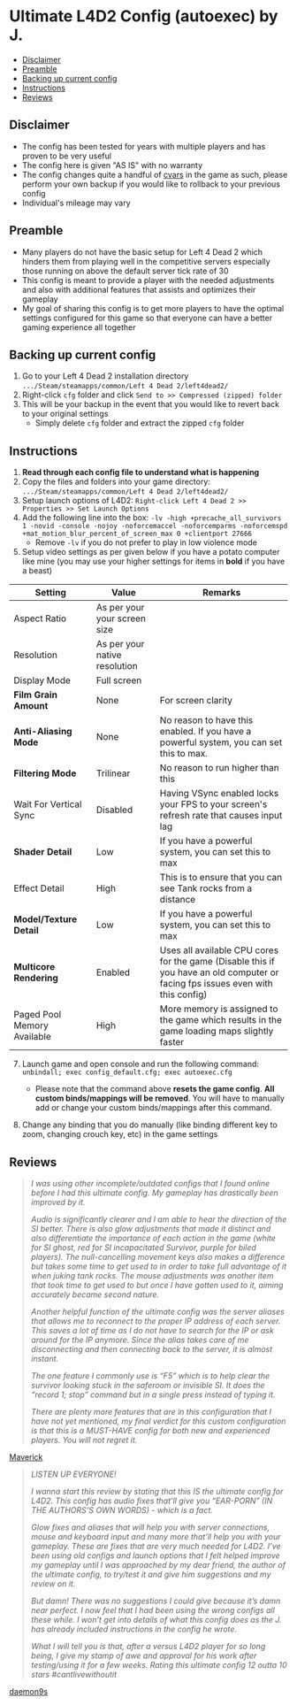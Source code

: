 # Ultimate L4D2 Config (autoexec) by J.

- [Disclaimer](#disclaimer)
- [Preamble](#preamble)
- [Backing up current config](#backing-up-current-config)
- [Instructions](#instructions)
- [Reviews](#reviews)

## Disclaimer

- The config has been tested for years with multiple players and has proven to be very useful
- The config here is given "AS IS" with no warranty
- The config changes quite a handful of [cvars](https://developer.valvesoftware.com/wiki/List_of_L4D2_Cvars) in the game as such, please perform your own backup if you would like to rollback to your previous config
- Individual's mileage may vary

## Preamble
- Many players do not have the basic setup for Left 4 Dead 2 which hinders them from playing well in the competitive servers especially those running on above the default server tick rate of 30
- This config is meant to provide a player with the needed adjustments and also with additional features that assists and optimizes their gameplay
- My goal of sharing this config is to get more players to have the optimal settings configured for this game so that everyone can have a better gaming experience all together

## Backing up current config
1. Go to your Left 4 Dead 2 installation directory `.../Steam/steamapps/common/Left 4 Dead 2/left4dead2/`
2. Right-click `cfg` folder and click `Send to >> Compressed (zipped) folder`
3. This will be your backup in the event that you would like to revert back to your original settings
   - Simply delete `cfg` folder and extract the zipped `cfg` folder

## Instructions
 1. **Read through each config file to understand what is happening**
 2. Copy the files and folders into your game directory:
`.../Steam/steamapps/common/Left 4 Dead 2/left4dead2/`
 3. Setup launch options of L4D2: `Right-click Left 4 Dead 2 >> Properties >> Set Launch Options`
  4. Add the following line into the box: `-lv -high +precache_all_survivors 1 -novid -console -nojoy -noforcemaccel -noforcemparms -noforcemspd +mat_motion_blur_percent_of_screen_max 0 +clientport 27666`
      - Remove `-lv` if you do not prefer to play in low violence mode
 6. Setup video settings as per given below if you have a potato computer like mine (you may use your higher settings for items in **bold** if you have a beast)

| Setting                     | Value                         | Remarks                                                      |
| --------------------------- | ----------------------------- | ------------------------------------------------------------ |
| Aspect Ratio                | As per your your screen size  |                                                              |
| Resolution                  | As per your native resolution |                                                              |
| Display Mode                | Full screen                   |                                                              |
| **Film Grain Amount**       | None                          | For screen clarity                                           |
| **Anti-Aliasing Mode**      | None                          | No reason to have this enabled. If you have a powerful system, you can set this to max. |
| **Filtering Mode**          | Trilinear                     | No reason to run higher than this                            |
| Wait For Vertical Sync      | Disabled                      | Having VSync enabled locks your FPS to your screen's refresh rate that causes input lag |
| **Shader Detail**           | Low                           | If you have a powerful system, you can set this to max       |
| Effect Detail               | High                          | This is to ensure that you can see Tank rocks from a distance |
| **Model/Texture Detail**    | Low                           | If you have a powerful system, you can set this to max       |
| **Multicore Rendering**     | Enabled                       | Uses all available CPU cores for the game (Disable this if you have an old computer or facing fps issues even with this config) |
| Paged Pool Memory Available | High                          | More memory is assigned to the game which results in the game loading maps slightly faster |

  7. Launch game and open console and run the following command: `unbindall; exec config_default.cfg; exec autoexec.cfg`
      - Please note that the command above **resets the game config**. **All custom binds/mappings will be removed**. You will have to manually add or change your custom binds/mappings after this command.

 8. Change any binding that you do manually (like binding different key to zoom, changing crouch key, etc) in the game settings

## Reviews

> *I was using other incomplete/outdated configs that I found online before I had this ultimate config. My gameplay has drastically been improved by it.*
>
> *Audio is significantly clearer and I am able to hear the direction of the SI better. There is also glow adjustments that made it distinct and also differentiate the importance of each action in the game (white for SI ghost, red for SI incapacitated Survivor, purple for biled players). The null-cancelling movement keys also makes a difference but takes some time to get used to in order to take full advantage of it when juking tank rocks. The mouse adjustments was another item that took time to get used to but once I have gotten used to it, aiming accurately became second nature.* 
>
> *Another helpful function of the ultimate config was the server aliases that allows me to reconnect to the proper IP address of each server. This saves a lot of time as I do not have to search for the IP or ask around for the IP anymore. Since the alias takes care of me disconnecting and then connecting back to the server, it is almost instant.*
>
> *The one feature I commonly use is “F5” which is to help clear the survivor looking stuck in the saferoom or invisible SI. It does the “record 1; stop” command but in a single press instead of typing it.* 
>
> *There are plenty more features that are in this configuration that I have not yet mentioned, my final verdict for this custom configuration is that this is a MUST-HAVE config for both new and experienced players. You will not regret it.*

[Maverick](http://www.steamcommunity.com/profiles/76561198017890288 "Maverick")

> *LISTEN UP EVERYONE!*
>
> *I wanna start this review by stating that this IS the ultimate config for L4D2. This config has audio fixes that’ll give you “EAR-PORN” (IN THE AUTHORS’S OWN WORDS) - which is a fact.*
>
> *Glow fixes and aliases that will help you with server connections, mouse and keyboard input and many more that’ll help you with your gameplay. These are fixes that are very much needed for L4D2. I’ve been using old configs and launch options that I felt helped improve my gameplay until I was approached by my dear friend, the author of the ultimate config, to try/test it and give him suggestions and my review on it.* 
>
> *But damn! There was no suggestions I could give because it’s damn near perfect. I now feel that I had been using the wrong configs all these while. I won’t get into details of what this config does as the J. has already included instructions in the config he wrote.* 
>
> *What I will tell you is that, after a versus L4D2 player for so long being, I give my stamp of awe and approval for his work after testing/using it for a few weeks. Rating this ultimate config 12 outta 10 stars #cantlivewithoutit*

[daemon9s](http://www.steamcommunity.com/profiles/76561198308768316 "daemon9s")

